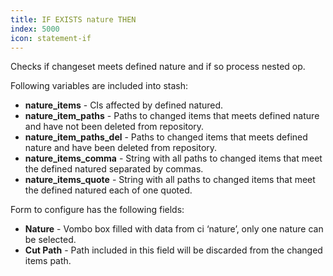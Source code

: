 ```yaml
---
title: IF EXISTS nature THEN
index: 5000
icon: statement-if
---
```


Checks if changeset meets defined nature and if so process nested op.

Following variables are included into stash:

- **nature_items** - CIs affected by defined natured.
- **nature_item_paths** - Paths to changed items that meets defined nature and have not been deleted from repository.
- **nature_item_paths_del** - Paths to changed items that meets defined nature and have  been deleted from repository.
- **nature_items_comma** - String with all paths to changed items that meet the defined natured separated by commas.
- **nature_items_quote** - String with all paths to changed items that meet the defined natured each of one quoted.


Form to configure has the following fields:

- **Nature** - Vombo box filled with data from ci ‘nature’, only one nature can be selected.
- **Cut Path** - Path included in this field will be discarded from the changed items path.


